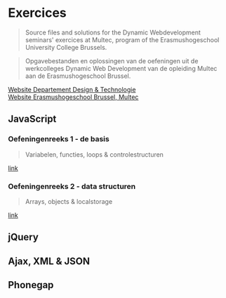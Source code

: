 # Exercices

>Source files and solutions for the Dynamic Webdevelopment seminars' exercices at Multec, program of the Erasmushogeschool University College Brussels.

>Opgavebestanden en oplossingen van de oefeningen uit de werkcolleges Dynamic Web Development van de opleiding Multec aan de Erasmushogeschool Brussel.

[Website Departement Design & Technologie](http://www.hallodigitalemetropool.be/)  
[Website Erasmushogeschool Brussel, Multec](http://www.erasmushogeschool.be/opleidingen/bachelors/multimedia-communicatietechnologie-multec/)

## JavaScript

### Oefeningenreeks 1 - de basis
> Variabelen, functies, loops & controlestructuren

[link](/JS-basics/)

### Oefeningenreeks 2 - data structuren
> Arrays, objects & localstorage

[link](/JS-data-structures/)

## jQuery

## Ajax, XML & JSON

## Phonegap
